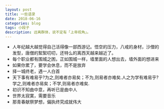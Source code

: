 ```yaml
---
layout: post
title: 一些语录
date: 2018-06-16
categories: blog
tags: 小段子
description: 远离群体，说不定有「上帝视角」。
---
```



- 人年纪越大越觉得自己活得像一部西游记。悟空的压力，八戒的身材，沙僧的发型，唐僧的絮絮叨叨，还特么的离西天越来越近了。
- 每个职业都有围城之困，正如围城一样，墙里面的人想出去，墙外面的想进来
- 如果你累了，要学会休息，而不是放弃
- 择一城终老，遇一人白首
- 天下事有难易乎?为之,则难者亦易矣；不为,则易者亦难矣.人之为学有难易乎?学之,则难者亦易矣；不学,则易者亦难矣.
- 初识不知曲中意，再听已是曲中人
- 世界太寂寞，需要音乐
- 那青春献祭梦想，偏执终究成就伟大
